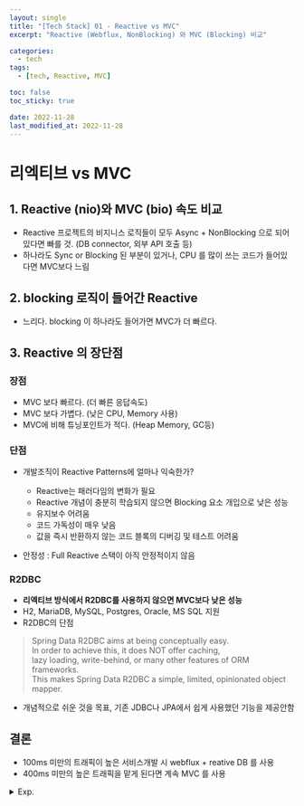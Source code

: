 ```yaml
---
layout: single
title: "[Tech Stack] 01 - Reactive vs MVC"
excerpt: "Reactive (Webflux, NonBlocking) 와 MVC (Blocking) 비교"

categories:
  - tech
tags:
  - [tech, Reactive, MVC]

toc: false
toc_sticky: true

date: 2022-11-28
last_modified_at: 2022-11-28
---
```

# 리엑티브 vs MVC

## 1. Reactive (nio)와 MVC (bio) 속도 비교
- Reactive 프로젝트의 비지니스 로직들이 모두 Async + NonBlocking 으로 되어있다면 빠를 것. 
  (DB connector, 외부 API 호출 등)
- 하나라도 Sync or Blocking 된 부분이 있거나, CPU 를 많이 쓰는 코드가 들어있다면 MVC보다 느림

## 2. blocking 로직이 들어간 Reactive
- 느리다. blocking 이 하나라도 들어가면 MVC가 더 빠르다.

## 3. Reactive 의 장단점
### 장점
- MVC 보다 빠르다. (더 빠른 응답속도)
- MVC 보다 가볍다. (낮은 CPU, Memory 사용)
- MVC에 비해 튜닝포인트가 적다. (Heap Memory, GC등)

### 단점
- 개발조직이 Reactive Patterns에 얼마나 익숙한가? 
  - Reactive는 패러다임의 변화가 필요
  - Reactive 개념이 충분히 학습되지 않으면 Blocking 요소 개입으로 낮은 성능
  - 유지보수 어려움
  - 코드 가독성이 매우 낮음
  - 값을 즉시 반환하지 않는 코드 블록의 디버깅 및 테스트 어려움

- 안정성 : Full Reactive 스택이 아직 안정적이지 않음

### R2DBC
- **리엑티브 방식에서 R2DBC를 사용하지 않으면 MVC보다 낮은 성능**
- H2, MariaDB, MySQL, Postgres, Oracle, MS SQL 지원
- R2DBC의 단점

>  
> Spring Data R2DBC aims at being conceptually easy.  
> In order to achieve this, it does NOT offer caching,   
> lazy loading, write-behind, or many other features of ORM frameworks.  
> This makes Spring Data R2DBC a simple, limited, opinionated object mapper.  
>

- 개념적으로 쉬운 것을 목표, 기존 JDBC나 JPA에서 쉽게 사용했던 기능을 제공안함

## 결론
- 100ms 미만의 트래픽이 높은 서비스개발 시 webflux + reative DB 를 사용
- 400ms 미만의 높은 트래픽을 맡게 된다면 계속 MVC 를 사용


<details>
  <summary>Exp.</summary>  
  <pre>

### 실무

- END
  </pre>
</details>
